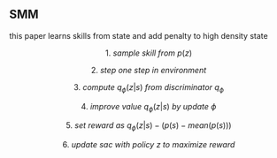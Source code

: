 
## SMM

this paper learns skills from state and add penalty to high density state

$$1. \ sample \ skill \ from \ p(z)$$

$$2. \ step \ one \ step \ in \ environment$$

$$3. \ compute \ q_\phi(z | s) \ from \ discriminator \ q_\phi $$

$$4. \ improve \ value \ q_\phi(z | s) \ by \ update \ \phi$$

$$5. \ set \ reward \ as \ q_\phi(z | s) - (p(s) - mean(p(s)))$$

$$6. \ update \ sac \ with \ policy \ z \ to \ maximize \ reward$$


